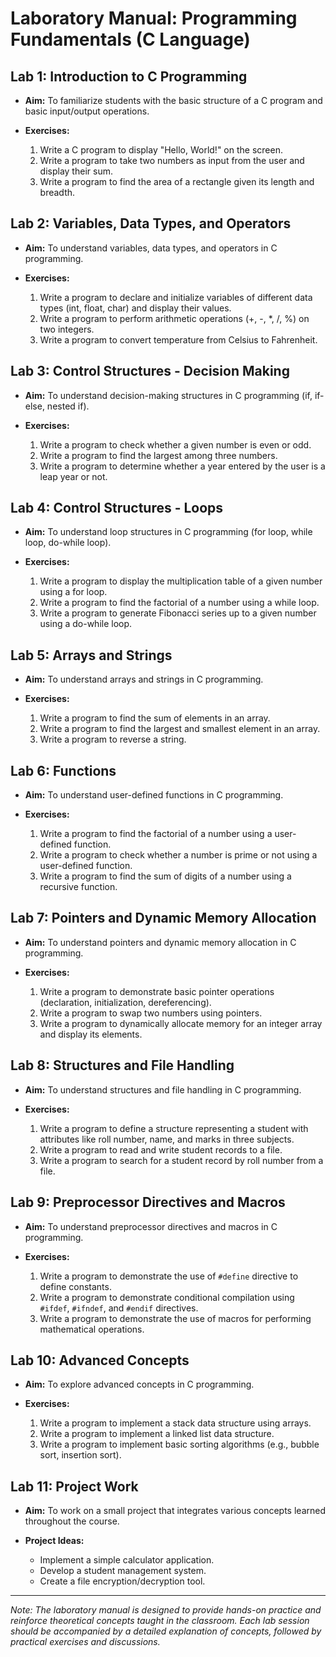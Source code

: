 # Laboratory Manual: Programming Fundamentals (C Language)

## Lab 1: Introduction to C Programming
- **Aim:** To familiarize students with the basic structure of a C program and basic input/output operations.

- **Exercises:**
  1. Write a C program to display "Hello, World!" on the screen.
  2. Write a program to take two numbers as input from the user and display their sum.
  3. Write a program to find the area of a rectangle given its length and breadth.

## Lab 2: Variables, Data Types, and Operators
- **Aim:** To understand variables, data types, and operators in C programming.

- **Exercises:**
  1. Write a program to declare and initialize variables of different data types (int, float, char) and display their values.
  2. Write a program to perform arithmetic operations (+, -, \*, /, %) on two integers.
  3. Write a program to convert temperature from Celsius to Fahrenheit.

## Lab 3: Control Structures - Decision Making
- **Aim:** To understand decision-making structures in C programming (if, if-else, nested if).

- **Exercises:**
  1. Write a program to check whether a given number is even or odd.
  2. Write a program to find the largest among three numbers.
  3. Write a program to determine whether a year entered by the user is a leap year or not.

## Lab 4: Control Structures - Loops
- **Aim:** To understand loop structures in C programming (for loop, while loop, do-while loop).

- **Exercises:**
  1. Write a program to display the multiplication table of a given number using a for loop.
  2. Write a program to find the factorial of a number using a while loop.
  3. Write a program to generate Fibonacci series up to a given number using a do-while loop.

## Lab 5: Arrays and Strings
- **Aim:** To understand arrays and strings in C programming.

- **Exercises:**
  1. Write a program to find the sum of elements in an array.
  2. Write a program to find the largest and smallest element in an array.
  3. Write a program to reverse a string.

## Lab 6: Functions
- **Aim:** To understand user-defined functions in C programming.

- **Exercises:**
  1. Write a program to find the factorial of a number using a user-defined function.
  2. Write a program to check whether a number is prime or not using a user-defined function.
  3. Write a program to find the sum of digits of a number using a recursive function.

## Lab 7: Pointers and Dynamic Memory Allocation
- **Aim:** To understand pointers and dynamic memory allocation in C programming.

- **Exercises:**
  1. Write a program to demonstrate basic pointer operations (declaration, initialization, dereferencing).
  2. Write a program to swap two numbers using pointers.
  3. Write a program to dynamically allocate memory for an integer array and display its elements.

## Lab 8: Structures and File Handling
- **Aim:** To understand structures and file handling in C programming.

- **Exercises:**
  1. Write a program to define a structure representing a student with attributes like roll number, name, and marks in three subjects.
  2. Write a program to read and write student records to a file.
  3. Write a program to search for a student record by roll number from a file.

## Lab 9: Preprocessor Directives and Macros
- **Aim:** To understand preprocessor directives and macros in C programming.

- **Exercises:**
  1. Write a program to demonstrate the use of `#define` directive to define constants.
  2. Write a program to demonstrate conditional compilation using `#ifdef`, `#ifndef`, and `#endif` directives.
  3. Write a program to demonstrate the use of macros for performing mathematical operations.

## Lab 10: Advanced Concepts
- **Aim:** To explore advanced concepts in C programming.

- **Exercises:**
  1. Write a program to implement a stack data structure using arrays.
  2. Write a program to implement a linked list data structure.
  3. Write a program to implement basic sorting algorithms (e.g., bubble sort, insertion sort).

## Lab 11: Project Work
- **Aim:** To work on a small project that integrates various concepts learned throughout the course.

- **Project Ideas:**
  - Implement a simple calculator application.
  - Develop a student management system.
  - Create a file encryption/decryption tool.

---

*Note: The laboratory manual is designed to provide hands-on practice and reinforce theoretical concepts taught in the classroom. Each lab session should be accompanied by a detailed explanation of concepts, followed by practical exercises and discussions.*

